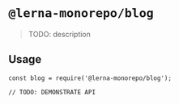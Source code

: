 # `@lerna-monorepo/blog`

> TODO: description

## Usage

```
const blog = require('@lerna-monorepo/blog');

// TODO: DEMONSTRATE API
```
